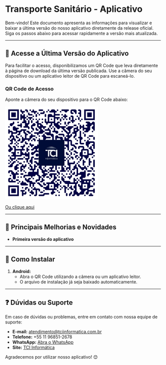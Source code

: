 # Transporte Sanitário - Aplicativo

Bem-vindo! Este documento apresenta as informações para visualizar e baixar a última versão do nosso aplicativo diretamente da release oficial. Siga os passos abaixo para acessar rapidamente a versão mais atualizada.

---

## 📱 **Acesse a Última Versão do Aplicativo**

Para facilitar o acesso, disponibilizamos um QR Code que leva diretamente à página de download da última versão publicada. Use a câmera do seu dispositivo ou um aplicativo leitor de QR Code para escaneá-lo.

### **QR Code de Acesso**
Aponte a câmera do seu dispositivo para o QR Code abaixo:

<img src="./qr-code.png" alt="QR Code" width="300">

[Ou clique aqui](https://github.com/TCI-Informatica/RedencaoNaRuaAppDistribute/releases/download/v1.0.0/app-v100.apk)

---

## 🚀 **Principais Melhorias e Novidades**
- **Primeira versão do aplicativo**

---

## 🔧 **Como Instalar**
1. **Android:**
   - Abra o QR Code utilizando a câmera ou um aplicativo leitor.
   - O arquivo de instalação já seja baixado automaticamente.

---

## ❓ **Dúvidas ou Suporte**
Em caso de dúvidas ou problemas, entre em contato com nossa equipe de suporte:
- **E-mail:** atendimento@tciinformatica.com.br
- **Telefone:** +55 11 96851-2678
- **WhatsApp:** <a href="https://wa.link/yfi26u" target="_blank" rel="noopener noreferrer">Abra o WhatsApp</a>
- **Site:** [TCI Informática](https://tcionline.com.br/secure/)

Agradecemos por utilizar nosso aplicativo! 😊

